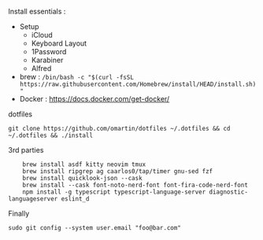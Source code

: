 Install essentials : 
* Setup
    * iCloud
    * Keyboard Layout
    * 1Password
    * Karabiner
    * Alfred
* brew : `/bin/bash -c "$(curl -fsSL https://raw.githubusercontent.com/Homebrew/install/HEAD/install.sh)"`
* Docker : https://docs.docker.com/get-docker/

dotfiles
```
git clone https://github.com/omartin/dotfiles ~/.dotfiles && cd ~/.dotfiles && ./install
```


3rd parties
```
    brew install asdf kitty neovim tmux
    brew install ripgrep ag caarlos0/tap/timer gnu-sed fzf
    brew install quicklook-json --cask
    brew install --cask font-noto-nerd-font font-fira-code-nerd-font 
    npm install -g typescript typescript-language-server diagnostic-languageserver eslint_d
```

Finally
```
sudo git config --system user.email "foo@bar.com"
```
